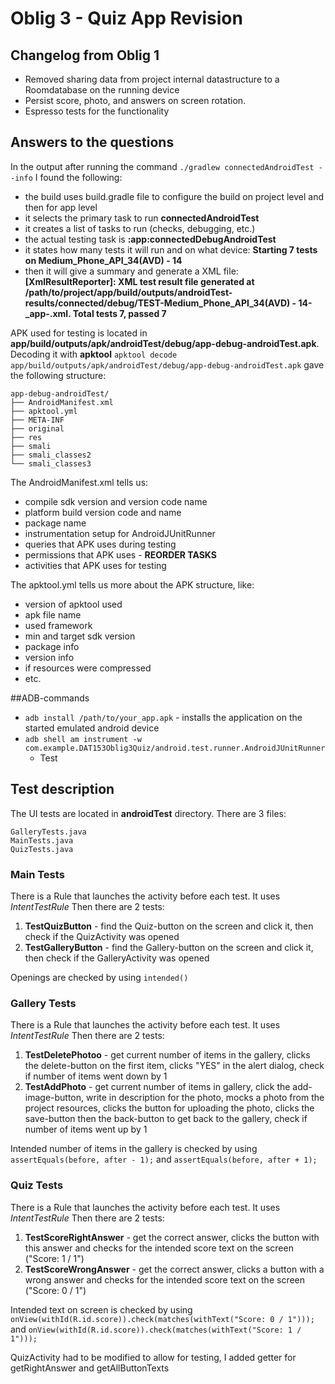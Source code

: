 # Oblig 3 - Quiz App Revision

## Changelog from Oblig 1
- Removed sharing data from project internal datastructure to a Roomdatabase on the running device
- Persist score, photo, and answers on screen rotation.
- Espresso tests for the functionality

## Answers to the questions

In the output after running the command `./gradlew connectedAndroidTest --info` I found the following:
- the build uses build.gradle file to configure the build on project level and then for app level
- it selects the primary task to run **connectedAndroidTest**
- it creates a list of tasks to run (checks, debugging, etc.)
- the actual testing task is **:app:connectedDebugAndroidTest**
- it states how many tests it will run and on what device: **Starting 7 tests on Medium_Phone_API_34(AVD) - 14**
- then it will give a summary and generate a XML file: **[XmlResultReporter]: XML test result file generated at /path/to/project/app/build/outputs/androidTest-results/connected/debug/TEST-Medium_Phone_API_34(AVD) - 14-_app-.xml. Total tests 7, passed 7**

APK used for testing is located in **app/build/outputs/apk/androidTest/debug/app-debug-androidTest.apk**.
Decoding it with **apktool** `apktool decode app/build/outputs/apk/androidTest/debug/app-debug-androidTest.apk` gave the following structure:
```
app-debug-androidTest/
├── AndroidManifest.xml
├── apktool.yml
├── META-INF
├── original
├── res
├── smali
├── smali_classes2
└── smali_classes3
```

The AndroidManifest.xml tells us:
- compile sdk version and version code name
- platform build version code and name
- package name
- instrumentation setup for AndroidJUnitRunner
- queries that APK uses during testing
- permissions that APK uses - **REORDER TASKS**
- activities that APK uses for testing

The apktool.yml tells us more about the APK structure, like:
- version of apktool used
- apk file name
- used framework
- min and target sdk version
- package info
- version info
- if resources were compressed
- etc.

##ADB-commands
- `adb install /path/to/your_app.apk` - installs the application on the started emulated android device
- `adb shell am instrument -w com.example.DAT153Oblig3Quiz/android.test.runner.AndroidJUnitRunner`
   - Test

## Test description

The UI tests are located in **androidTest** directory. There are 3 files:
```
GalleryTests.java
MainTests.java
QuizTests.java
```

### Main Tests
There is a Rule that launches the activity before each test. It uses *IntentTestRule*
Then there are 2 tests:
1. **TestQuizButton** - find the Quiz-button on the screen and click it, then check if the QuizActivity was opened
2. **TestGalleryButton** - find the Gallery-button on the screen and click it, then check if the GalleryActivity was opened

Openings are checked by using `intended()`

### Gallery Tests
There is a Rule that launches the activity before each test. It uses *IntentTestRule*
Then there are 2 tests:
1. **TestDeletePhotoo** - get current number of items in the gallery, clicks the delete-button on the first item, clicks "YES" in the alert dialog, check if number of items went down by 1
2. **TestAddPhoto** - get current number of items in gallery, click the add-image-button, write in description for the photo, mocks a photo from the project resources, clicks the button for uploading the photo, clicks the save-button then the back-button to get back to the gallery, check if number of items went up by 1

Intended number of items in the gallery is checked by using `assertEquals(before, after - 1);` and `assertEquals(before, after + 1);`

### Quiz Tests
There is a Rule that launches the activity before each test. It uses *IntentTestRule*
Then there are 2 tests:
1. **TestScoreRightAnswer** - get the correct answer, clicks the button with this answer and checks for the intended score text on the screen ("Score: 1 / 1")
2. **TestScoreWrongAnswer** - get the correct answer, clicks a button with a wrong answer and checks for the intended score text on the screen ("Score: 0 / 1")

Intended text on screen is checked by using `onView(withId(R.id.score)).check(matches(withText("Score: 0 / 1")));` and `onView(withId(R.id.score)).check(matches(withText("Score: 1 / 1")));`

QuizActivity had to be modified to allow for testing, I added getter for getRightAnswer and getAllButtonTexts

